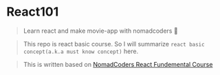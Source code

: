 # React101

> Learn react and make movie-app with nomadcoders 🚀

> This repo is react basic course. So I will summarize `react basic concept(a.k.a must know concept)` here. 

> This is written based on [NomadCoders React Fundemental Course](https://nomadcoders.co/react-fundamentals)
